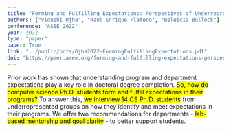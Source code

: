 ```yaml
---
title: "Forming and Fulfilling Expectations: Perspectives of Underrepresented Computer Science Doctoral Students"
authors: ["Vidushi Ojha", "Raul Enrique Platero", "Beleicia Bullock"]
conference: "ASEE 2022"
year: 2022
type: "paper"
paper: True
link: "../public/pdfs/Ojha2022-FormingFulfillingExpectations.pdf"
doi: "https://peer.asee.org/forming-and-fulfilling-expectations-perspectives-of-underrepresented-computer-science-doctoral-students"
---
```


Prior work has shown that understanding program and department expectations play a key role in doctoral degree completion. <mark class="bg-blue-200">So, how do computer science Ph.D. students form and fulfill expectations in their programs?</mark> To answer this, <mark class="bg-blue-200">we interview 14 CS Ph.D. students</mark> from underrepresented groups on how they identify and meet expectations in their programs. We offer two recommendations for departments - <mark class="bg-blue-200">lab-based mentorship and goal clarity</mark> - to better support students.
